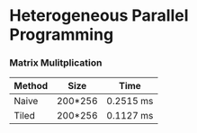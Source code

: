 # Heterogeneous Parallel Programming

### Matrix Mulitplication

| Method | Size | Time |
|--------|------| -----|
| Naive  | 200*256  | 0.2515 ms |
| Tiled  | 200*256 | 0.1127 ms |
